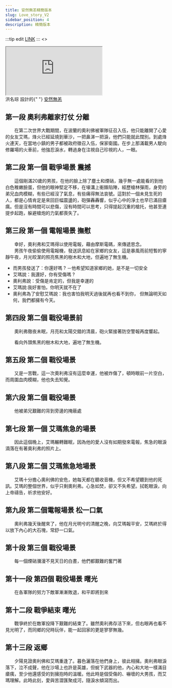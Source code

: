 ```yaml
---
title: 安然無恙精簡版本
slug: Love_story_V2
sidebar_position: 4
description: 精簡版本
---
```

:::tip edit
[LINK](https://www.canva.com/design/DAFfY6HOtKI/xAWhC5C0malLfMxVGmOP9Q/edit?utm_content=DAFfY6HOtKI&utm_campaign=designshare&utm_medium=link2&utm_source=sharebutton)
:::
<>
  <div
    style={{
      position: "relative",
      width: "100%",
      height: 0,
      paddingTop: "56.2500%",
      paddingBottom: 0,
      boxShadow: "0 2px 8px 0 rgba(63,69,81,0.16)",
      marginTop: "1.6em",
      marginBottom: "0.9em",
      overflow: "hidden",
      borderRadius: 8,
      willChange: "transform"
    }}
  >
    <iframe
      loading="lazy"
      style={{
        position: "absolute",
        width: "100%",
        height: "100%",
        top: 0,
        left: 0,
        border: "none",
        padding: 0,
        margin: 0
      }}
      src="https://www.canva.com/design/DAFfY6HOtKI/view?embed"
      allowFullScreen="allowfullscreen"
      allow="fullscreen"
    ></iframe>
  </div>
  洪名琮 設計的{" "}
  <a
    href="https://www.canva.com/design/DAFfY6HOtKI/view?utm_content=DAFfY6HOtKI&utm_campaign=designshare&utm_medium=embeds&utm_source=link"
    target="_blank"
    rel="noopener"
  >
    安然無恙
  </a>
</>

## 第一段 奧利弗離家打仗 分離

　　在第二次世界大戰期間，在波蘭的奧利佛被軍隊征召入伍，他只能離開了心愛的女友艾瑪，烽火已經延燒到華沙，一把鼻涕一把淚，他們只能就此闊別。到處烽火連天，在當地小鎮的男子都被政府徵召入伍，保家衛國。在步上那滿載男人駛向修羅場的火車前，他強忍淚水，轉過身在注視自己珍視的人，一眼。  

## 第二段 第一個 戰爭場景 震撼

　　這個剛滿20歲的男孩，在他的臉上除了塵土和煙硝，幾乎無一處能看的到他白色稚嫩臉蛋，但他的眼神堅定不移，在壕溝上衝鋒陷陣，經歷槍林彈雨，身旁的弟兄血肉模糊，有些已經沒了氣息，有些痛得無法哀號。這對於一個未見生死的人，都是心情肯定是來回巨幅震盪的，砲彈轟轟響，似乎心中的淨土也早已滿目瘡痍。但是沒有時間可以悲傷，沒有時間可以思考，只得提起沉重的槍托，他甚至連提步起跑，躲避槍炮的力氣都喪失了。  

## 第三段 第一個 電報場景 撫慰
　　幸好，奧利弗和艾瑪得以使用電報，藉由摩斯電碼，來傳遞思念。  
　　男孩午夜偷偷使用電報機，發送訊息給在家鄉的女友，這是暴風雨前短暫的寧靜午夜，月光皎潔的照亮焦黑的樹木和大地，但遍地了無生機。
* 而男孩發送了：你還好嗎 ? －他希望知道家鄉的她，是不是一切安全
* 艾瑪說：我還好，你有受傷嗎 ? 
* 奧利弗說：受傷是肯定的，但我是幸運的
* 艾瑪說:我好害怕，你明天就不在了
* 奧利弗為了安慰艾瑪說：我也害怕我明天過後就再也看不到你，  但無論明天如何，我們都擁有今天。 

## 第四段 第二個 戰役場景前
　　奧利弗徹夜未眠，月亮和太陽交錯的清晨，砲火緊接著防空警報再度響起。

　　看向外頭焦黑的樹木和大地，遍地了無生機。

## 第五段 第二個 戰役場景
　　又是一苦戰，這一次奧利弗沒有這麼幸運，他被炸傷了，頓時眼前一片空白，而周圍血肉模糊，他也失去知覺。  

## 第六段 第二個 戰役場景

　　他被弟兄艱難的背到旁邊的掩蔽處

## 第七段 第一個 艾瑪焦急的場景
　　因此這個晚上，艾瑪輾轉難眠，因為他的愛人沒有如期發來電報，焦急的眼淚滴落在有著奧利弗的照片上。

## 第八段 第二個 艾瑪焦急地場景
　　艾瑪十分擔心奧利佛的安危，她每天都在聽收音機，但又不希望聽到他的死訊。艾瑪的整個世界，似乎只剩奧利弗。心急如焚，卻又不失希望。拭乾眼淚，向上帝禱告，祈求他安好。  

## 第九段 第二個電報場景 松一口氣
　　奧利弗幾天後醒來了，他在月光明兮的清醒之晚，向艾瑪報平安，艾瑪終於得以放下內心的大石塊，常舒一口氣。  

## 第十段 第三個 戰役場景
　　每一個煙硝瀰漫不見天日的白晝，他們都艱難的奮鬥著

## 第十一段 第四個 戰役場景 曙光

　　在各軍隊的努力下敵軍漸漸敗退，和平即將到來

## 第十二段 戰爭結束 曙光

　　戰爭終於在敵軍投降下艱難的結束了。雖然奧利弗存活下來，但右眼再也看不見光明了，而同鄉的兒時玩伴，能一起回家的更是寥寥無幾。  

## 第十三段 返鄉
　　夕陽見證奧利佛和艾瑪重逢了。暮色灑落在他們身上，彼此相擁。奧利弗眼淚落下，泣不成聲，他在沙場上也許是英雄，但蛻下武器的他，內心和大地一樣滿目瘡痍，至少他還感受的到擁抱時的溫暖。他此時是個受傷的、嚇壞的大男孩，而艾瑪理解。此時此刻，愛與苦澀匯聚成河，隨淚水傾瀉而出。  